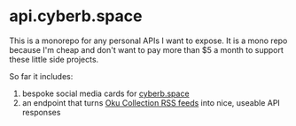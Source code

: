 # api.cyberb.space

This is a monorepo for any personal APIs I want to expose. It is a mono repo because I'm cheap and don't want to pay more than $5 a month to support these little side projects.

So far it includes: 
1. bespoke social media cards for [cyberb.space](https://cyberb.space)
2. an endpoint that turns [Oku Collection RSS feeds](https://oku.club/blog/oku-has-rss-feeds) into nice, useable API responses

